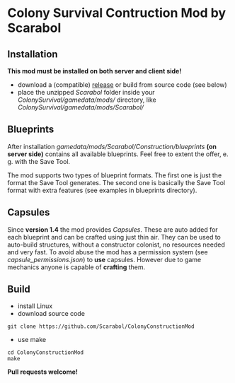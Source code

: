# Colony Survival Contruction Mod by Scarabol

## Installation

**This mod must be installed on both server and client side!**

* download a (compatible) [release](https://github.com/Scarabol/ColonyConstructionMod/releases) or build from source code (see below)
* place the unzipped *Scarabol* folder inside your *ColonySurvival/gamedata/mods/* directory, like *ColonySurvival/gamedata/mods/Scarabol/*

## Blueprints

After installation *gamedata/mods/Scarabol/Construction/blueprints* **(on server side)** contains all available blueprints. Feel free to extent the offer, e. g. with the Save Tool.

The mod supports two types of blueprint formats. The first one is just the format the Save Tool generates. The second one is basically the Save Tool format with extra features (see examples in blueprints directory).

## Capsules

Since **version 1.4** the mod provides *Capsules*. These are auto added for each blueprint and can be crafted using just thin air. They can be used to auto-build structures, without a constructor colonist, no resources needed and very fast. To avoid abuse the mod has a permission system (see *capsule_permissions.json*) to __use__ capsules. However due to game mechanics anyone is capable of __crafting__ them.

## Build

* install Linux
* download source code
```Shell
git clone https://github.com/Scarabol/ColonyConstructionMod
```
* use make
```Shell
cd ColonyConstructionMod
make
```

**Pull requests welcome!**

